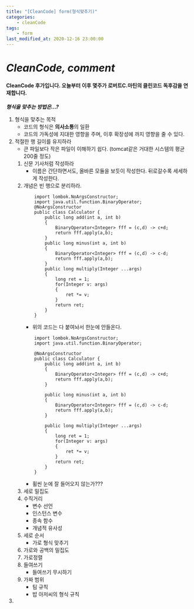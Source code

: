 ```yaml
---
title: "[CleanCode] form(형식맞추기)"
categories:
    - cleanCode
tags:
    - form
last_modified_at: 2020-12-16 23:00:00
---
```

# *CleanCode, comment*

#### CleanCode 후가입니다. 오늘부터 이후 몇주가 로버트C.마틴의 클린코드 독후감을 연재합니다.  <br>
***형식을 맞추는 방법은...?***

1. 형식을 맞추는 목적
    - 코드의 형식은 **의사소통**의 일환
    - 코드의 가독성에 지대한 영향을 주며, 이후 확장성에 까지 영향을 줄 수 있다.
2. 적절한 행 길이를 유지하라
    - 큰 파일보다 작은 파일이 이해하기 쉽다. (tomcat같은 거대한 시스템의 평균 200줄 정도)
    1. 신문 기사처럼 작성하라
        - 이름은 간단하면서도, 올바른 모듈을 보듯이 작성한다. 뒤로갈수록 세세하게 작성한다.
    2. 개념은 빈 행으로 분리하라.
        ```
            import lombok.NoArgsConstructor;
            import java.util.function.BinaryOperator;
            @NoArgsConstructor
            public class Calculator {
                public long add(int a, int b)
                {
                    BinaryOperator<Integer> fff = (c,d) -> c+d;
                    return fff.apply(a,b);
                }
                public long minus(int a, int b)
                {
                    BinaryOperator<Integer> fff = (c,d) -> c-d;
                    return fff.apply(a,b);
                }
                public long multiply(Integer ...args)
                {
                    long ret = 1;
                    for(Integer v: args)
                    {
                        ret *= v;
                    }
                    return ret;
                }
            }
        ```
        - 위의 코드는 다 붙여놔서 한눈에 안들온다.
        ```
            import lombok.NoArgsConstructor;
            import java.util.function.BinaryOperator;

            @NoArgsConstructor
            public class Calculator {
                public long add(int a, int b)
                {
                    BinaryOperator<Integer> fff = (c,d) -> c+d;
                    return fff.apply(a,b);
                }

                public long minus(int a, int b)
                {
                    BinaryOperator<Integer> fff = (c,d) -> c-d;
                    return fff.apply(a,b);
                }

                public long multiply(Integer ...args)
                {
                    long ret = 1;
                    for(Integer v: args)
                    {
                        ret *= v;
                    }
                    return ret;
                }
            }
        ```
        - 휠씬 눈에 잘 들어오지 않는가???
    3. 세로 밀집도
    4. 수직거리
        - 변수 선언
        - 인스턴스 변수
        - 종속 함수
        - 개념적 유사성
    5. 세로 순서
        - 가로 형식 맞추기
    6. 가로와 공백의 밀집도
    7. 가로정렬
    8. 들여쓰기
        - 들여쓰기 무시하기
    9. 가짜 범위
        - 팀 규칙
        - 밥 아저씨의 형식 규칙
3. 
